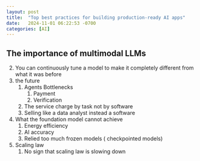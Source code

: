 ```yaml
---
layout: post
title:  "Top best practices for building production-ready AI apps"
date:   2024-11-01 06:22:53 -0700
categories: [AI]
---
```



## The importance of multimodal LLMs
2. You can continuously tune a model to make it completely different from what it was before 
3. the future
    1. Agents Bottlenecks
        1. Payment 
        2. Verification 
    2. The service charge by task not by software 
    3. Selling like a data analyst instead a software 
4. What the foundation model cannot achieve 
    1. Energy efficiency 
    2. AI accuracy 
    3. Relied too much frozen models ( checkpointed models)
5. Scaling law 
    1. No sign that scaling law is slowing down